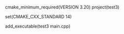 cmake_minimum_required(VERSION 3.20)
project(test3)

set(CMAKE_CXX_STANDARD 14)

add_executable(test3
        main.cpp)
